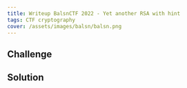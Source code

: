 ```yaml
---
title: Writeup BalsnCTF 2022 - Yet another RSA with hint
tags: CTF cryptography
cover: /assets/images/balsn/balsn.png
---
```


## Challenge
## Solution